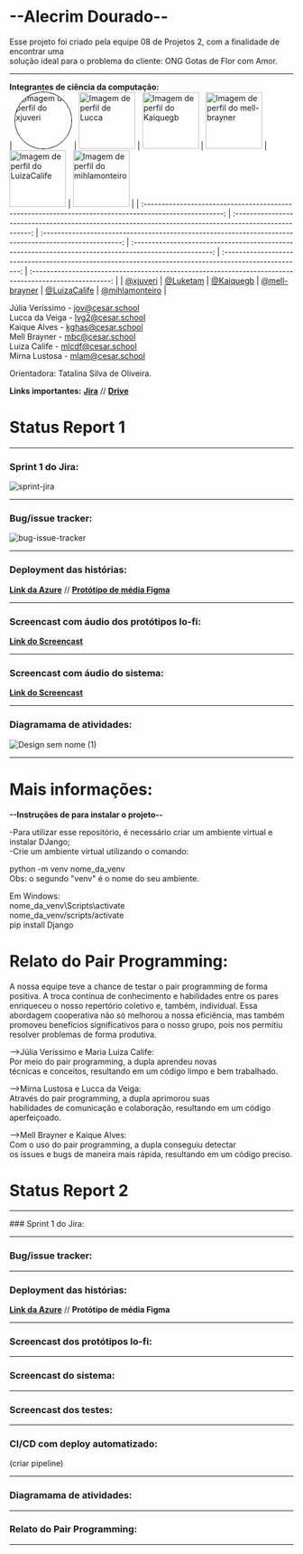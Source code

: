 # --Alecrim Dourado--

Esse projeto foi criado pela equipe 08 de Projetos 2, com a finalidade de encontrar uma<br>
solução ideal para o problema do cliente: ONG Gotas de Flor com Amor.<hr>
**Integrantes de ciência da computação:**<br/>
| <img src="https://github.com/xjuveri.png" alt="Imagem de perfil do xjuveri" style="border-radius: 50%; border: 1px solid #000; width: 100px; height: 100px;"> | <img src="https://github.com/Luketam.png" alt="Imagem de perfil de Lucca" width="100" height="100"> | <img src="https://github.com/Kaiquegb.png" alt="Imagem de perfil do Kaiquegb" width="100" height="100"> | <img src="https://github.com/mell-brayner.png" alt="Imagem de perfil do mell-brayner" width="100" height="100"> | <img src="https://github.com/LuizaCalife.png" alt="Imagem de perfil do LuizaCalife" width="100" height="100"> | <img src="https://github.com/mihlamonteiro.png" alt="Imagem de perfil do mihlamonteiro" width="100" height="100"> |
| :----------------------------------------------------------------------------------------------------: | :----------------------------------------------------------------------------------------------------: | :----------------------------------------------------------------------------------------------------: | :----------------------------------------------------------------------------------------------------: | :----------------------------------------------------------------------------------------------------: | :----------------------------------------------------------------------------------------------------: |
| [@xjuveri](https://github.com/xjuveri) | [@Luketam](https://github.com/Luketam) | [@Kaiquegb](https://https://github.com/Kaiquegb)                                      | [@mell-brayner](https://https://github.com/mell-brayner)  | [@LuizaCalife](https://github.com/LuizaCalife)                                                              | [@mihlamonteiro](https://github.com/mihlamonteiro)                                                              |


Júlia Veríssimo - jov@cesar.school <br/>
Lucca da Veiga - lvg2@cesar.school <br/>
Kaique Alves - kghas@cesar.school <br/>
Mell Brayner - mbc@cesar.school <br/>
Luiza Calife - mlcdf@cesar.school <br/>
Mirna Lustosa - mlam@cesar.school <br/>
  
Orientadora: Tatalina Silva de Oliveira.


**Links importantes:**
[**Jira**](https://nossojogo.atlassian.net/jira/software/projects/PROJ/boards/8) // [**Drive**](https://drive.google.com/drive/folders/1S0-wo88DWXzwQU5mceZAUBgelLNORQKG?usp=drive_link)

# Status Report 1
<hr>

### Sprint 1 do Jira:
![sprint-jira](https://github.com/xjuveri/Projetos2/blob/main/Captura%20de%20Tela%20(33).png)<hr>

### Bug/issue tracker:
![bug-issue-tracker](https://github.com/xjuveri/Projetos2/blob/main/Captura%20de%20tela%202023-10-17%20010801.png)<hr>

### Deployment das histórias:
[**Link da Azure**](http://alecrim-dourado2.azurewebsites.net/) // [**Protótipo de média Figma**](https://www.figma.com/file/pJ3LCPDVHkmArc31JDybi0/PROTÓTIPO-MÉDIA-FIDELIDADE-PRO-GOTAS?type=design&node-id=0-1&mode=design&t=n27MiQhxlVgNsEQI-0) <hr>

### Screencast com áudio dos protótipos lo-fi:
[**Link do Screencast**](https://drive.google.com/drive/folders/1VF3NuN753dJ0PeoVstJBVBAzz5ocWyxR)<hr>

### Screencast com áudio do sistema:
[**Link do Screencast**](https://drive.google.com/drive/u/2/folders/1VF3NuN753dJ0PeoVstJBVBAzz5ocWyxR)<hr>

### Diagramama de atividades:
![Design sem nome (1)](https://github.com/xjuveri/Projetos2/assets/126585562/afd3b921-f225-4696-b0ef-741c455f8432)<hr>

# Mais informações:

**--Instruções de para instalar o projeto--**

-Para utilizar esse repositório, é necessário criar um ambiente virtual e instalar DJango;<br>
-Crie um ambiente virtual utilizando o comando:<br>

python -m venv nome_da_venv<br>
Obs: o segundo "venv" é o nome do seu ambiente.

Em Windows:<br>
nome_da_venv\Scripts\activate<br>
nome_da_venv/scripts/activate<br>
pip install Django<br>

# Relato do Pair Programming:

A nossa equipe teve a chance de testar o pair programming de forma positiva. A troca contínua de conhecimento e habilidades entre os pares enriqueceu o nosso repertório coletivo e, também, individual. Essa abordagem cooperativa não só melhorou a nossa eficiência, mas também promoveu benefícios significativos para o nosso grupo, pois nos permitiu resolver problemas de forma produtiva. <br/>

-->Júlia Veríssimo e Maria Luiza Calife:<br/>
Por meio do pair programming, a dupla  aprendeu novas<br>
técnicas e conceitos, resultando em um código limpo e bem trabalhado. <br/>

-->Mirna Lustosa e Lucca da Veiga:<br/>
Através do pair programming, a dupla aprimorou suas<br>
habilidades de comunicação e colaboração, resultando em um código aperfeiçoado. <br/>

-->Mell Brayner e Kaique Alves:<br/>
Com o uso do pair programming, a dupla conseguiu detectar<br>
os issues e bugs de maneira mais rápida, resultando em um código preciso. <br/>

# Status Report 2
<hr>
### Sprint 1 do Jira:
<hr>

### Bug/issue tracker:
<hr>

### Deployment das histórias:
[**Link da Azure**](http://alecrim-dourado2.azurewebsites.net/) // **Protótipo de média Figma**<hr>

### Screencast dos protótipos lo-fi:
<hr>

### Screencast do sistema:
<hr>

### Screencast dos testes:
<hr>

### CI/CD com deploy automatizado:
(criar pipeline)
<hr>

### Diagramama de atividades:
<hr>

### Relato do Pair Programming:
<hr>


